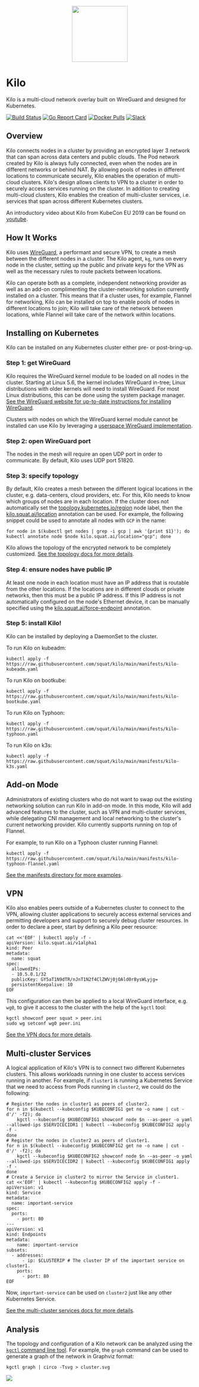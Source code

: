 <p align="center"><img src="./kilo.svg" width="150" /></p>

# Kilo

Kilo is a multi-cloud network overlay built on WireGuard and designed for Kubernetes.

[![Build Status](https://github.com/squat/kilo/workflows/CI/badge.svg)](https://github.com/squat/kilo/actions?query=workflow%3ACI)
[![Go Report Card](https://goreportcard.com/badge/github.com/squat/kilo)](https://goreportcard.com/report/github.com/squat/kilo)
[![Docker Pulls](https://img.shields.io/docker/pulls/squat/kilo)](https://hub.docker.com/r/squat/kilo)
[![Slack](https://img.shields.io/badge/join%20slack-%23kilo-brightgreen.svg)](https://slack.k8s.io/)

## Overview

Kilo connects nodes in a cluster by providing an encrypted layer 3 network that can span across data centers and public clouds.
The Pod network created by Kilo is always fully connected, even when the nodes are in different networks or behind NAT.
By allowing pools of nodes in different locations to communicate securely, Kilo enables the operation of multi-cloud clusters.
Kilo's design allows clients to VPN to a cluster in order to securely access services running on the cluster.
In addition to creating multi-cloud clusters, Kilo enables the creation of multi-cluster services, i.e. services that span across different Kubernetes clusters.

An introductory video about Kilo from KubeCon EU 2019 can be found on [youtube](https://www.youtube.com/watch?v=iPz_DAOOCKA).

## How It Works

Kilo uses [WireGuard](https://www.wireguard.com/), a performant and secure VPN, to create a mesh between the different nodes in a cluster.
The Kilo agent, `kg`, runs on every node in the cluster, setting up the public and private keys for the VPN as well as the necessary rules to route packets between locations.

Kilo can operate both as a complete, independent networking provider as well as an add-on complimenting the cluster-networking solution currently installed on a cluster.
This means that if a cluster uses, for example, Flannel for networking, Kilo can be installed on top to enable pools of nodes in different locations to join; Kilo will take care of the network between locations, while Flannel will take care of the network within locations.

## Installing on Kubernetes

Kilo can be installed on any Kubernetes cluster either pre- or post-bring-up.

### Step 1: get WireGuard

Kilo requires the WireGuard kernel module to be loaded on all nodes in the cluster.
Starting at Linux 5.6, the kernel includes WireGuard in-tree; Linux distributions with older kernels will need to install WireGuard.
For most Linux distributions, this can be done using the system package manager.
[See the WireGuard website for up-to-date instructions for installing WireGuard](https://www.wireguard.com/install/).

Clusters with nodes on which the WireGuard kernel module cannot be installed can use Kilo by leveraging a [userspace WireGuard implementation](./docs/userspace-wireguard.md).

### Step 2: open WireGuard port

The nodes in the mesh will require an open UDP port in order to communicate.
By default, Kilo uses UDP port 51820.

### Step 3: specify topology

By default, Kilo creates a mesh between the different logical locations in the cluster, e.g. data-centers, cloud providers, etc.
For this, Kilo needs to know which groups of nodes are in each location.
If the cluster does not automatically set the [topology.kubernetes.io/region](https://kubernetes.io/docs/reference/kubernetes-api/labels-annotations-taints/#topologykubernetesioregion) node label, then the [kilo.squat.ai/location](./docs/annotations.md#location) annotation can be used.
For example, the following snippet could be used to annotate all nodes with `GCP` in the name:

```shell
for node in $(kubectl get nodes | grep -i gcp | awk '{print $1}'); do kubectl annotate node $node kilo.squat.ai/location="gcp"; done
```

Kilo allows the topology of the encrypted network to be completely customized.
[See the topology docs for more details](./docs/topology.md).

### Step 4: ensure nodes have public IP

At least one node in each location must have an IP address that is routable from the other locations.
If the locations are in different clouds or private networks, then this must be a public IP address.
If this IP address is not automatically configured on the node's Ethernet device, it can be manually specified using the [kilo.squat.ai/force-endpoint](./docs/annotations.md#force-endpoint) annotation.

### Step 5: install Kilo!

Kilo can be installed by deploying a DaemonSet to the cluster.

To run Kilo on kubeadm:

```shell
kubectl apply -f https://raw.githubusercontent.com/squat/kilo/main/manifests/kilo-kubeadm.yaml
```

To run Kilo on bootkube:

```shell
kubectl apply -f https://raw.githubusercontent.com/squat/kilo/main/manifests/kilo-bootkube.yaml
```

To run Kilo on Typhoon:

```shell
kubectl apply -f https://raw.githubusercontent.com/squat/kilo/main/manifests/kilo-typhoon.yaml
```

To run Kilo on k3s:

```shell
kubectl apply -f https://raw.githubusercontent.com/squat/kilo/main/manifests/kilo-k3s.yaml
```

## Add-on Mode

Administrators of existing clusters who do not want to swap out the existing networking solution can run Kilo in add-on mode.
In this mode, Kilo will add advanced features to the cluster, such as VPN and multi-cluster services, while delegating CNI management and local networking to the cluster's current networking provider.
Kilo currently supports running on top of Flannel.

For example, to run Kilo on a Typhoon cluster running Flannel:

```shell
kubectl apply -f https://raw.githubusercontent.com/squat/kilo/main/manifests/kilo-typhoon-flannel.yaml
```

[See the manifests directory for more examples](https://github.com/squat/kilo/tree/main/manifests).

## VPN

Kilo also enables peers outside of a Kubernetes cluster to connect to the VPN, allowing cluster applications to securely access external services and permitting developers and support to securely debug cluster resources.
In order to declare a peer, start by defining a Kilo peer resource:

```shell
cat <<'EOF' | kubectl apply -f -
apiVersion: kilo.squat.ai/v1alpha1
kind: Peer
metadata:
  name: squat
spec:
  allowedIPs:
  - 10.5.0.1/32
  publicKey: GY5aT1N9dTR/nJnT1N2f4ClZWVj0jOAld0r8ysWLyjg=
  persistentKeepalive: 10
EOF
```

This configuration can then be applied to a local WireGuard interface, e.g. `wg0`, to give it access to the cluster with the help of the `kgctl` tool:

```shell
kgctl showconf peer squat > peer.ini
sudo wg setconf wg0 peer.ini
```

[See the VPN docs for more details](./docs/vpn.md).

## Multi-cluster Services

A logical application of Kilo's VPN is to connect two different Kubernetes clusters.
This allows workloads running in one cluster to access services running in another.
For example, if `cluster1` is running a Kubernetes Service that we need to access from Pods running in `cluster2`, we could do the following:

```shell
# Register the nodes in cluster1 as peers of cluster2.
for n in $(kubectl --kubeconfig $KUBECONFIG1 get no -o name | cut -d'/' -f2); do
    kgctl --kubeconfig $KUBECONFIG1 showconf node $n --as-peer -o yaml --allowed-ips $SERVICECIDR1 | kubectl --kubeconfig $KUBECONFIG2 apply -f -
done
# Register the nodes in cluster2 as peers of cluster1.
for n in $(kubectl --kubeconfig $KUBECONFIG2 get no -o name | cut -d'/' -f2); do
    kgctl --kubeconfig $KUBECONFIG2 showconf node $n --as-peer -o yaml --allowed-ips $SERVICECIDR2 | kubectl --kubeconfig $KUBECONFIG1 apply -f -
done
# Create a Service in cluster2 to mirror the Service in cluster1.
cat <<'EOF' | kubectl --kubeconfig $KUBECONFIG2 apply -f -
apiVersion: v1
kind: Service
metadata:
  name: important-service
spec:
  ports:
    - port: 80
---
apiVersion: v1
kind: Endpoints
metadata:
    name: important-service
subsets:
  - addresses:
      - ip: $CLUSTERIP # The cluster IP of the important service on cluster1.
    ports:
      - port: 80
EOF
```

Now, `important-service` can be used on `cluster2` just like any other Kubernetes Service.

[See the multi-cluster services docs for more details](./docs/multi-cluster-services.md).

## Analysis

The topology and configuration of a Kilo network can be analyzed using the [`kgctl` command line tool](./docs/kgctl.md).
For example, the `graph` command can be used to generate a graph of the network in Graphviz format:

```shell
kgctl graph | circo -Tsvg > cluster.svg
```

<img src="./docs/graphs/location.svg" />
